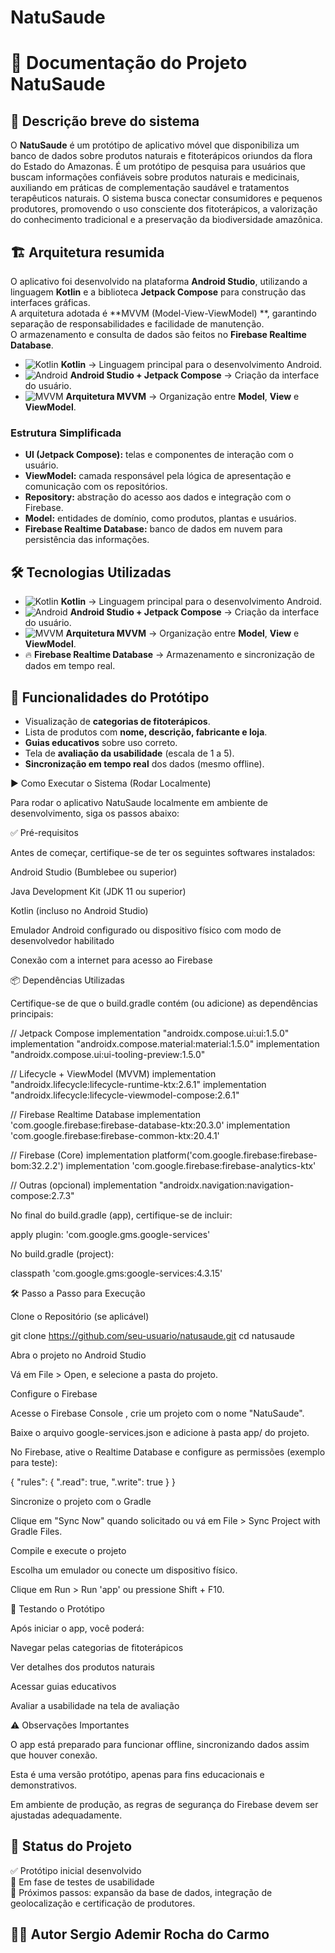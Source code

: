 # NatuSaude

# 📘 Documentação do Projeto NatuSaude

## 📌 Descrição breve do sistema
O **NatuSaude** é um protótipo de aplicativo móvel que disponibiliza um banco de dados sobre produtos naturais e fitoterápicos oriundos da flora do Estado do Amazonas. É um protótipo de pesquisa para usuários que buscam informações confiáveis sobre produtos naturais e medicinais, auxiliando em práticas de complementação saudável e tratamentos terapêuticos naturais.
O sistema busca conectar consumidores e pequenos produtores, promovendo o uso consciente dos fitoterápicos, a valorização do conhecimento tradicional e a preservação da biodiversidade amazônica.  

## 🏗️ Arquitetura resumida
O aplicativo foi desenvolvido na plataforma **Android Studio**, utilizando a linguagem **Kotlin** e a biblioteca **Jetpack Compose** para construção das interfaces gráficas.  
A arquitetura adotada é **MVVM (Model-View-ViewModel) **, garantindo separação de responsabilidades e facilidade de manutenção.  
O armazenamento e consulta de dados são feitos no **Firebase Realtime Database**.

- ![Kotlin](https://img.shields.io/badge/Kotlin-7F52FF?logo=kotlin&logoColor=white) **Kotlin** → Linguagem principal para o desenvolvimento Android.  
- ![Android](https://img.shields.io/badge/Android-3DDC84?logo=android&logoColor=white) **Android Studio + Jetpack Compose** → Criação da interface do usuário.  
- ![MVVM](https://img.shields.io/badge/MVVM-Architecture-blueviolet?style=flat-square) **Arquitetura MVVM** → Organização entre **Model**, **View** e **ViewModel**.  

### Estrutura Simplificada
- **UI (Jetpack Compose):** telas e componentes de interação com o usuário.  
- **ViewModel:** camada responsável pela lógica de apresentação e comunicação com os repositórios.  
- **Repository:** abstração do acesso aos dados e integração com o Firebase.  
- **Model:** entidades de domínio, como produtos, plantas e usuários.  
- **Firebase Realtime Database:** banco de dados em nuvem para persistência das informações.  

## 🛠️ Tecnologias Utilizadas  

- ![Kotlin](https://img.shields.io/badge/Kotlin-7F52FF?logo=kotlin&logoColor=white) **Kotlin** → Linguagem principal para o desenvolvimento Android.  
- ![Android](https://img.shields.io/badge/Android-3DDC84?logo=android&logoColor=white) **Android Studio + Jetpack Compose** → Criação da interface do usuário.  
- ![MVVM](https://img.shields.io/badge/MVVM-Architecture-blueviolet?style=flat-square) **Arquitetura MVVM** → Organização entre **Model**, **View** e **ViewModel**.  
- 🔥 **Firebase Realtime Database** → Armazenamento e sincronização de dados em tempo real.  

## 📱 Funcionalidades do Protótipo  
- Visualização de **categorias de fitoterápicos**.  
- Lista de produtos com **nome, descrição, fabricante e loja**.  
- **Guias educativos** sobre uso correto.  
- Tela de **avaliação da usabilidade** (escala de 1 a 5).  
- **Sincronização em tempo real** dos dados (mesmo offline).

▶️ Como Executar o Sistema (Rodar Localmente)

Para rodar o aplicativo NatuSaude localmente em ambiente de desenvolvimento, siga os passos abaixo:

✅ Pré-requisitos

Antes de começar, certifique-se de ter os seguintes softwares instalados:

Android Studio (Bumblebee ou superior)

Java Development Kit (JDK 11 ou superior)

Kotlin (incluso no Android Studio)

Emulador Android configurado ou dispositivo físico com modo de desenvolvedor habilitado

Conexão com a internet para acesso ao Firebase

📦 Dependências Utilizadas

Certifique-se de que o build.gradle contém (ou adicione) as dependências principais:

// Jetpack Compose
implementation "androidx.compose.ui:ui:1.5.0"
implementation "androidx.compose.material:material:1.5.0"
implementation "androidx.compose.ui:ui-tooling-preview:1.5.0"

// Lifecycle + ViewModel (MVVM)
implementation "androidx.lifecycle:lifecycle-runtime-ktx:2.6.1"
implementation "androidx.lifecycle:lifecycle-viewmodel-compose:2.6.1"

// Firebase Realtime Database
implementation 'com.google.firebase:firebase-database-ktx:20.3.0'
implementation 'com.google.firebase:firebase-common-ktx:20.4.1'

// Firebase (Core)
implementation platform('com.google.firebase:firebase-bom:32.2.2')
implementation 'com.google.firebase:firebase-analytics-ktx'

// Outras (opcional)
implementation "androidx.navigation:navigation-compose:2.7.3"


No final do build.gradle (app), certifique-se de incluir:

apply plugin: 'com.google.gms.google-services'


No build.gradle (project):

classpath 'com.google.gms:google-services:4.3.15'

🛠️ Passo a Passo para Execução

Clone o Repositório (se aplicável)

git clone https://github.com/seu-usuario/natusaude.git
cd natusaude


Abra o projeto no Android Studio

Vá em File > Open, e selecione a pasta do projeto.

Configure o Firebase

Acesse o Firebase Console
, crie um projeto com o nome "NatuSaude".

Baixe o arquivo google-services.json e adicione à pasta app/ do projeto.

No Firebase, ative o Realtime Database e configure as permissões (exemplo para teste):

{
  "rules": {
    ".read": true,
    ".write": true
  }
}


Sincronize o projeto com o Gradle

Clique em "Sync Now" quando solicitado ou vá em File > Sync Project with Gradle Files.

Compile e execute o projeto

Escolha um emulador ou conecte um dispositivo físico.

Clique em Run > Run 'app' ou pressione Shift + F10.

🧪 Testando o Protótipo

Após iniciar o app, você poderá:

Navegar pelas categorias de fitoterápicos

Ver detalhes dos produtos naturais

Acessar guias educativos

Avaliar a usabilidade na tela de avaliação

⚠️ Observações Importantes

O app está preparado para funcionar offline, sincronizando dados assim que houver conexão.

Esta é uma versão protótipo, apenas para fins educacionais e demonstrativos.

Em ambiente de produção, as regras de segurança do Firebase devem ser ajustadas adequadamente.


## 🚀 Status do Projeto  
✅ Protótipo inicial desenvolvido  
🔄 Em fase de testes de usabilidade  
📌 Próximos passos: expansão da base de dados, integração de geolocalização e certificação de produtores.  

## 👨‍💻 Autor  Sergio Ademir Rocha do Carmo
